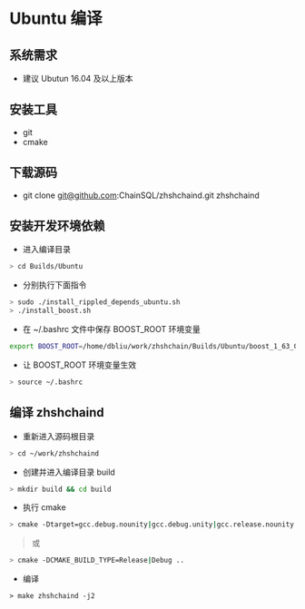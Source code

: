 # Ubuntu 编译
## 系统需求
- 建议 Ubutun 16.04 及以上版本

## 安装工具
-  git 
- cmake

## 下载源码
- git clone git@github.com:ChainSQL/zhshchaind.git zhshchaind

## 安装开发环境依赖
- 进入编译目录
```bash
> cd Builds/Ubuntu
```
- 分别执行下面指令
```bash
> sudo ./install_rippled_depends_ubuntu.sh
> ./install_boost.sh
```
- 在 ~/.bashrc 文件中保存 BOOST_ROOT 环境变量

```bash
export BOOST_ROOT=/home/dbliu/work/zhshchain/Builds/Ubuntu/boost_1_63_0
```
- 让 BOOST_ROOT 环境变量生效
```bash
> source ~/.bashrc
```

## 编译 zhshchaind
- 重新进入源码根目录
```bash
> cd ~/work/zhshchaind
```
- 创建并进入编译目录 build
```bash
> mkdir build && cd build
```
- 执行 cmake
```bash
> cmake -Dtarget=gcc.debug.nounity|gcc.debug.unity|gcc.release.nounity|gcc.release.unity ..
```

> 或

```bash
> cmake -DCMAKE_BUILD_TYPE=Release|Debug ..
```

- 编译

```base
> make zhshchaind -j2
```
